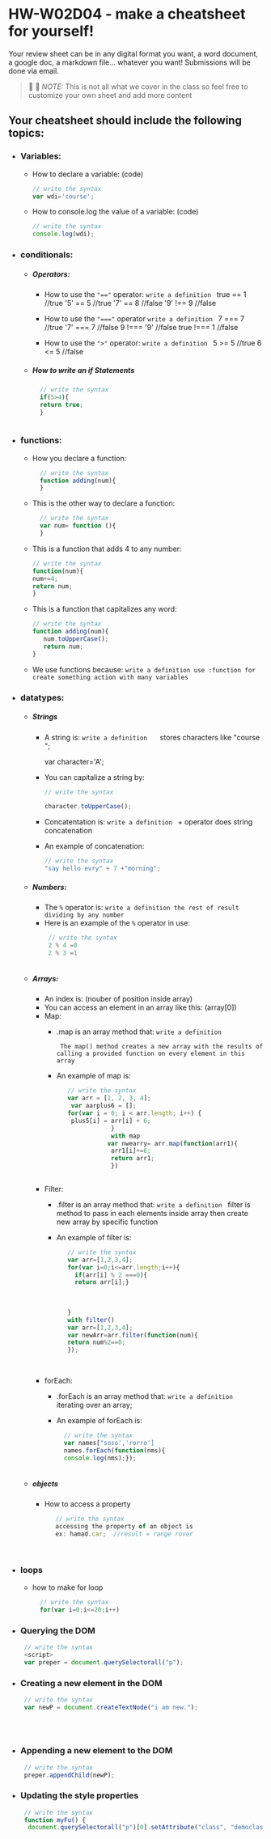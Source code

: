 # HW-W02D04 - make a cheatsheet for yourself!

Your review sheet can be in any digital format you want, a word document, a google doc, a markdown file… whatever you want! Submissions will be done via email.

> 📢 📢  *NOTE:*  This is not all what we cover in the class so feel free to customize your own sheet and add more content

## Your cheatsheet should include the following topics:

* ### Variables:
  * How to declare a variable: (code)
    ```javascript
    // write the syntax
    var wdi='course';
     ```
  * How to console.log the value of a variable: (code)
    ```javascript
    // write the syntax
    console.log(wdi);
     ```
* ### conditionals:
  * ##### Operators:
    * How to use the `"=="` operator: 
       `write a definition `
       true == 1  //true
       '5' == 5  //true
       '7' == 8  //false
       '9' !== 9 //false
    * How to use the `"==="` operator
       `write a definition `
       7 === 7 //true
       '7' === 7 //false
       9 !=== '9' //false
       true !=== 1 //false
       
    * How to use the `">"` operator: 
        `write a definition `
        5 >= 5  //true
        6 <= 5 //false
        
   * ##### How to write an if Statements 
      ```javascript
        // write the syntax
        if(5>4){
        return true;
        }
        
       ```
 * ### functions:
    * How you declare a function: 
      ```javascript
        // write the syntax
        function adding(num){
        }
       ```
    * This is the other way to declare a function: 
      ```javascript
        // write the syntax
        var num= function (){
        }
       ```
    * This is a function that adds 4 to any number:
        ```javascript
        // write the syntax
        function(num){
        num+=4;
        return num;
        }
       ```
    * This is a function that capitalizes any word: 
        ```javascript
        // write the syntax
        function adding(num){
           num.toUpperCase();
           return num;
        }
        
       ```
       
    * We use functions because:
     `write a definition use :function for create something action with many variables  `
* ### datatypes:
  * ##### Strings
    * A string is:
        `write a definition   ` stores  characters like "course ";
        
        var character='A';
    * You can capitalize a string by: 
        ```javascript
        // write the syntax
        
        character.toUpperCase();
       ```
    * Concatentation is: 
        `write a definition ` + operator does string concatenation 
    * An example of concatenation:
         ```javascript
        // write the syntax
        "say hello evry" + 7 +"morning";
       ```
  * ##### Numbers:
    * The `%` operator is: 
       `write a definition the rest of result dividing by any number`
    * Here is an example of the `%` operator in use:
       ```javascript
        // write the syntax
        2 % 4 =0
        2 % 3 =1
        
       ```
  * ##### Arrays:
    * An index is: (nouber of position inside array)
    * You can access an element in an array like this: (array[0])
    * Map:
      * .map is an array method that: 
         `write a definition `
         
             The map() method creates a new array with the results of calling a provided function on every element in this                       array
      * An example of map is: 
        ```javascript
           // write the syntax
           var arr = [1, 2, 3, 4];
            var aarplus6 = [];
           for(var i = 0; i < arr.length; i++) {
            plus5[i] = arr[i] + 6;
                       }
                       with map
                      var nwearry= arr.map(function(arr1){
                       arr1[i]+=6;
                       return arr1;
                       })
                       
         ```
    * Filter:
      * .filter is an array method that: 
          `write a definition `
            filter is method to pass in each elements inside array then create new array by specific function
         
      * An example of filter is: 
        ```javascript
           // write the syntax
           var arr=[1,2,3,4];
           for(var i=0;i<=arr.length;i++){
             if(arr[i] % 2 ===0){
             return arr[i];}
             
             
           
           }
           with filter()
           var arr=[1,2,3,4];
           var newArr=arr.filter(function(num){
           return num%2==0;
           });
           
             
         ```
    * forEach:
      * .forEach is an array method that: 
         `write a definition `
         iterating over an array;
            
      *  An example of forEach is: 
         ```javascript
           // write the syntax
           var names["soso','rorro']
           names.forEach(function(nms){
           console.log(nms);});
           
         ```

   * ##### objects
     * How to access a property  
        ```javascript
           // write the syntax
           accessing the property of an object is
           ex: hamad.car;  //result = range rover
           
           
        ```
* ### loops
     *   how to make for loop 
         ```javascript
           // write the syntax
           for(var i=0;i<=20;i++)
          ```
* ### Querying the DOM
  ```javascript
   // write the syntax
   <script>
   var preper = document.querySelectorall("p");
  ```
* ### Creating a new element in the DOM
  ```javascript
   // write the syntax
   var newP = document.createTextNode("i am new.");
   
   
   
  ```
* ### Appending a new element to the DOM
  ```javascript
   // write the syntax
   preper.appendChild(newP);
  ```
* ### Updating the style properties
  ```javascript
   // write the syntax
   function myFu() {
    document.querySelectorall("p")[0].setAttribute("class", "democlass"); 
  ```
